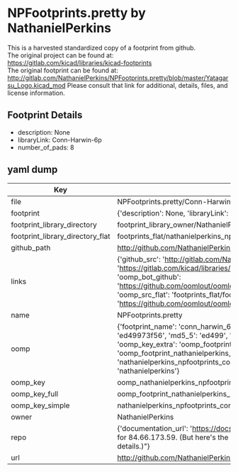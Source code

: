 # NPFootprints.pretty by NathanielPerkins  
This is a harvested standardized copy of a footprint from github.  
The original project can be found at:  
https://gitlab.com/kicad/libraries/kicad-footprints  
The original footprint can be found at:
http://gitlab.com/NathanielPerkins/NPFootprints.pretty/blob/master/Yatagarsu_Logo.kicad_mod
Please consult that link for additional, details, files, and license information.  
## Footprint Details
* description: None  
* libraryLink: Conn-Harwin-6p  
* number_of_pads: 8  
## yaml dump  
| Key | Value |  
| --- | --- |  
| file | NPFootprints.pretty/Conn-Harwin-6p.kicad_mod |  
| footprint | {'description': None, 'libraryLink': 'Conn-Harwin-6p', 'number_of_pads': 8} |  
| footprint_library_directory | footprint_library_owner/NathanielPerkins_NPFootprints.pretty |  
| footprint_library_directory_flat | footprints_flat/nathanielperkins_npfootprints_conn_harwin_6p/working |  
| github_path | http://github.com/NathanielPerkins/NPFootprints.pretty/blob/master/Conn-Harwin-6p.kicad_mod |  
| links | {'github_src': 'http://gitlab.com/NathanielPerkins/NPFootprints.pretty/blob/master/Yatagarsu_Logo.kicad_mod', 'github_src_repo': 'https://gitlab.com/kicad/libraries/kicad-footprints', 'oomp_bot': 'footprints/nathanielperkins_npfootprints_conn_harwin_6p/working', 'oomp_bot_github': 'https://github.com/oomlout/oomlout_oomp_footprint_bot/tree/main/footprints/nathanielperkins_npfootprints_conn_harwin_6p/working', 'oomp_src_flat': 'footprints_flat/footprints_flat/nathanielperkins_npfootprints_conn_harwin_6p/working', 'oomp_src_flat_github': 'https://github.com/oomlout/oomlout_oomp_footprint_src/tree/main/footprints_flat/nathanielperkins_npfootprints_conn_harwin_6p/working'} |  
| name | NPFootprints.pretty |  
| oomp | {'footprint_name': 'conn_harwin_6p', 'library_name': 'npfootprints', 'md5': 'ed49973f56600ef9e316d9183e704c0b', 'md5_10': 'ed49973f56', 'md5_5': 'ed499', 'md5_6': 'ed4997', 'oomp_key': 'oomp_nathanielperkins_npfootprints_conn_harwin_6p', 'oomp_key_extra': 'oomp_footprint_nathanielperkins_npfootprints_conn_harwin_6p', 'oomp_key_full': 'oomp_footprint_nathanielperkins_npfootprints_conn_harwin_6p_ed4997', 'oomp_key_simple': 'nathanielperkins_npfootprints_conn_harwin_6p', 'original_filename': 'NPFootprints.pretty/Conn-Harwin-6p.kicad_mod', 'owner_name': 'nathanielperkins'} |  
| oomp_key | oomp_nathanielperkins_npfootprints_conn_harwin_6p |  
| oomp_key_full | oomp_footprint_nathanielperkins_npfootprints_conn_harwin_6p |  
| oomp_key_simple | nathanielperkins_npfootprints_conn_harwin_6p |  
| owner | NathanielPerkins |  
| repo | {'documentation_url': 'https://docs.github.com/rest/overview/resources-in-the-rest-api#rate-limiting', 'message': "API rate limit exceeded for 84.66.173.59. (But here's the good news: Authenticated requests get a higher rate limit. Check out the documentation for more details.)"} |  
| url | http://github.com/NathanielPerkins/NPFootprints.pretty |  

